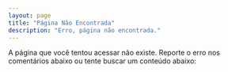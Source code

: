 ```yaml
---
layout: page
title: "Página Não Encontrada"
description: "Erro, página não encontrada."
---  
```


A página que você tentou acessar não existe. Reporte o erro nos comentários abaixo ou tente buscar um conteúdo abaixo:

<script type="text/javascript">
  var GOOG_FIXURL_LANG = 'pt-BR';
  var GOOG_FIXURL_SITE = '{{ site.url }}'
</script>
<script type="text/javascript"
  src="http://linkhelp.clients.google.com/tbproxy/lh/wm/fixurl.js">
</script>